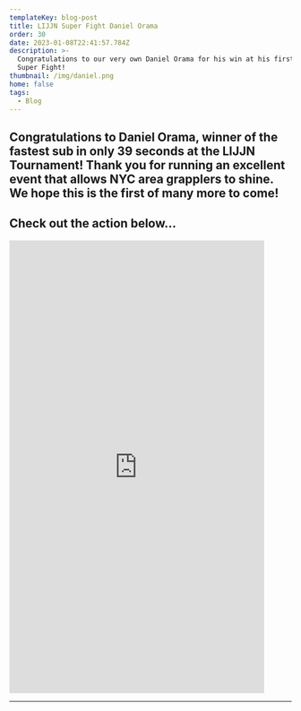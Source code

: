 ```yaml
---
templateKey: blog-post
title: LIJJN Super Fight Daniel Orama
order: 30
date: 2023-01-08T22:41:57.784Z
description: >-
  Congratulations to our very own Daniel Orama for his win at his first ever
  Super Fight! 
thumbnail: /img/daniel.png
home: false
tags:
  - Blog
---
```

## **Congratulations to Daniel Orama, winner of the fastest sub in only 39 seconds at the LIJJN Tournament! Thank you for running an excellent event that allows NYC area grapplers to shine. We hope this is the first of many more to come!** 

## Check out the action below...

<iframe width="455" height="809" src="https://www.youtube.com/embed/AvUcK5q0Xj8" title="Daniel Orama Super Fight Submission - AT JIU-JITSU NYC" frameborder="0" allow="accelerometer; autoplay; clipboard-write; encrypted-media; gyroscope; picture-in-picture; web-share" allowfullscreen></iframe>

- - -
